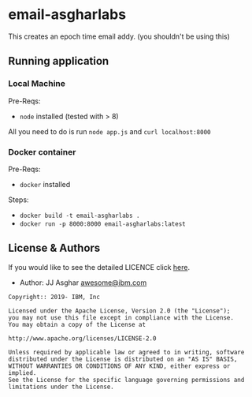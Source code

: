 # email-asgharlabs

This creates an epoch time email addy. (you shouldn't be using this)

## Running application

### Local Machine

Pre-Reqs:
- `node` installed (tested with > 8)

All you need to do is run `node app.js` and `curl localhost:8000`

### Docker container

Pre-Reqs:
- `docker` installed

Steps:
- `docker build -t email-asgharlabs .`
- `docker run -p 8000:8000 email-asgharlabs:latest`

## License & Authors

If you would like to see the detailed LICENCE click [here](./LICENCE).

- Author: JJ Asghar <awesome@ibm.com>

```text
Copyright:: 2019- IBM, Inc

Licensed under the Apache License, Version 2.0 (the "License");
you may not use this file except in compliance with the License.
You may obtain a copy of the License at

http://www.apache.org/licenses/LICENSE-2.0

Unless required by applicable law or agreed to in writing, software
distributed under the License is distributed on an "AS IS" BASIS,
WITHOUT WARRANTIES OR CONDITIONS OF ANY KIND, either express or implied.
See the License for the specific language governing permissions and
limitations under the License.
```




[here]: https://gist.github.com/azs06/1514845e739de3dd6803b4c7487e19b6
